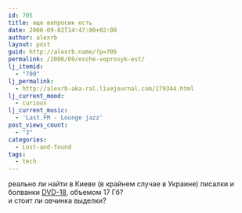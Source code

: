 ```yaml
---
id: 705
title: еще вопросик есть
date: 2006-09-02T14:47:00+02:00
author: alexrb
layout: post
guid: http://alexrb.name/?p=705
permalink: /2006/09/esche-voprosyk-est/
lj_itemid:
  - "700"
lj_permalink:
  - http://alexrb-aka-ral.livejournal.com/179344.html
lj_current_mood:
  - curious
lj_current_music:
  - 'Last.FM - Lounge jazz'
post_views_count:
  - "3"
categories:
  - Lost-and-found
tags:
  - tech
---
```

реально ли найти в Киеве (в крайнем случае в Украине) писалки и болванки [DVD-18](http://www.3dnews.ru/storage/dvd-tech/), объемом 17 Гб?  
и стоит ли овчинка выделки?